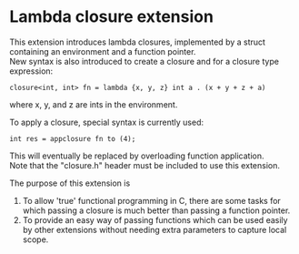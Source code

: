 Lambda closure extension
=============================

This extension introduces lambda closures, implemented by a struct containing an environment and a function pointer.  
New syntax is also introduced to create a closure and for a closure type expression:
```
closure<int, int> fn = lambda {x, y, z} int a . (x + y + z + a)
```
where x, y, and z are ints in the environment.  

To apply a closure, special syntax is currently used:
```
int res = appclosure fn to (4);
```
This will eventually be replaced by overloading function application.  
Note that the "closure.h" header must be included to use this extension.  

The purpose of this extension is

1. To allow 'true' functional programming in C, there are some tasks for which passing a closure is much better than passing a function pointer.  
2. To provide an easy way of passing functions which can be used easily by other extensions without needing extra parameters to capture local scope. 